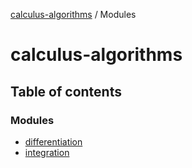 [calculus-algorithms](README.md) / Modules

# calculus-algorithms

## Table of contents

### Modules

- [differentiation](modules/differentiation.md)
- [integration](modules/integration.md)

